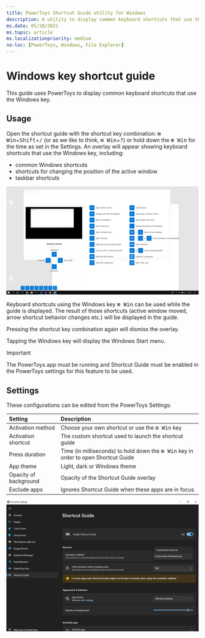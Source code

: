 ```yaml
---
title: PowerToys Shortcut Guide utility for Windows
description: A utility to display common keyboard shortcuts that use the Windows ⊞ key
ms.date: 05/28/2021
ms.topic: article
ms.localizationpriority: medium
no-loc: [PowerToys, Windows, File Explorer]
---
```


# Windows key shortcut guide

This guide uses PowerToys to display common keyboard shortcuts that use the Windows key.


## Usage

Open the shortcut guide with the shortcut key combination: <kbd>⊞ Win</kbd>+<kbd>Shift</kbd>+<kbd>/</kbd> (or as we like to think, <kbd>⊞ Win</kbd>+<kbd>?</kbd>) or hold down the <kbd>⊞ Win</kbd> for the time as set in the Settings. An overlay will appear showing keyboard shortcuts that use the Windows key, including:

- common Windows shortcuts
- shortcuts for changing the position of the active window
- taskbar shortcuts

![Screenshot of shortcut overlay](../images/pt-shortcut-guide-large.png)

Keyboard shortcuts using the Windows key <kbd>⊞ Win</kbd> can be used while the guide is displayed. The result of those shortcuts (active window moved, arrow shortcut behavior changes etc.) will be displayed in the guide.

Pressing the shortcut key combination again will dismiss the overlay.

Tapping the Windows key will display the Windows Start menu.

> [!IMPORTANT]
> The PowerToys app must be running and Shortcut Guide must be enabled in the PowerToys settings for this feature to be used.


## Settings

These configurations can be edited from the PowerToys Settings:

| Setting | Description |
| :--- | :--- |
| Activation method | Choose your own shortcut or use the <kbd>⊞ Win</kbd> key |
| Activation shortcut | The custom shortcut used to launch the shortcut guide |
| Press duration | Time (in milliseconds) to hold down the <kbd>⊞ Win</kbd> key in order to open Shortcut Guide |
| App theme | Light, dark or Windows theme |
| Opacity of background | Opacity of the Shortcut Guide overlay |
| Exclude apps | Ignores Shortcut Guide when these apps are in focus |

![Image of the Options](../images/pt-shortcut-guide-settings.png)
